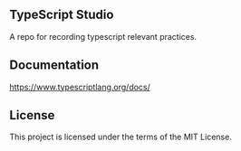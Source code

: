## TypeScript Studio
A repo for recording typescript relevant practices.

## Documentation
https://www.typescriptlang.org/docs/

## License
This project is licensed under the terms of the MIT License.